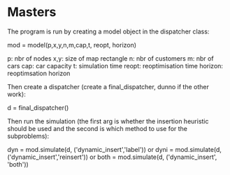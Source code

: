 # Masters

The program is run by creating a model object in the dispatcher class:

mod = model(p,x,y,n,m,cap,t, reopt, horizon)

p: nbr of nodes
x,y: size of map rectangle
n: nbr of customers
m: nbr of cars
cap: car capacity
t: simulation time
reopt: reoptimisation time
horizon: reoptimsation horizon


Then create a dispatcher (create a final_dispatcher, dunno if the other work):

d = final_dispatcher()


Then run the simulation (the first arg is whether the insertion heuristic should be used and the second is which method to use for the subproblems):

dyn = mod.simulate(d, ('dynamic_insert','label'))
or
dyni = mod.simulate(d, ('dynamic_insert','reinsert'))
or
both = mod.simulate(d, ('dynamic_insert', 'both'))
